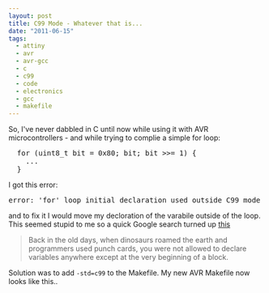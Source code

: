 ```yaml
---
layout: post
title: C99 Mode - Whatever that is...
date: "2011-06-15"
tags:
  - attiny
  - avr
  - avr-gcc
  - c
  - c99
  - code
  - electronics
  - gcc
  - makefile
---
```


So, I've never dabbled in C until now while using it with AVR microcontrollers - and while trying to complie a simple for loop:

<pre lang='c'>
  for (uint8_t bit = 0x80; bit; bit >>= 1) {
    ...
  }
</pre>

I got this error:

<pre>error: 'for' loop initial declaration used outside C99 mode</pre>

and to fix it I would move my decloration of the varabile outside of the loop. This seemed stupid to me so a quick Google search turned up <a href="http://cplusplus.syntaxerrors.info/index.php?title='for'_loop_initial_declaration_used_outside_C99_mode">this</a>

<blockquote>Back in the old days, when dinosaurs roamed the earth and programmers used punch cards, you were not allowed to declare variables anywhere except at the very beginning of a block.</blockquote>

Solution was to add <code>-std=c99</code> to the Makefile. My new AVR Makefile now looks like this..

<script src="https://gist.github.com/1028804.js?file=gistfile1.mak"></script>
